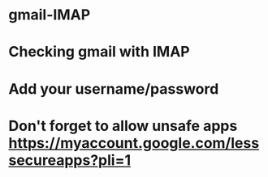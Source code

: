 # gmail-IMAP
# Checking gmail with IMAP
# Add your username/password
# Don't forget to allow unsafe apps https://myaccount.google.com/lesssecureapps?pli=1
